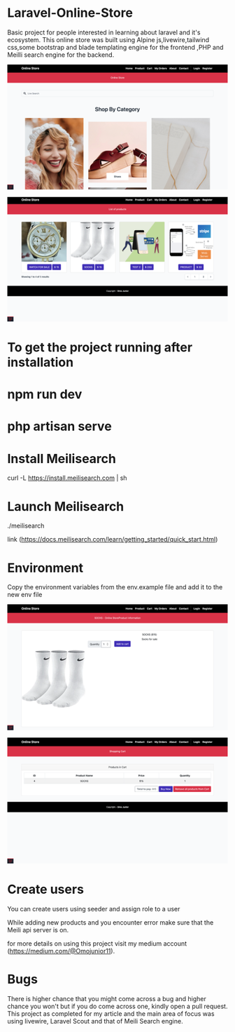 # Laravel-Online-Store
Basic project for people interested in learning about laravel and it's ecosystem. This online store was built using Alpine js,livewire,tailwind css,some bootstrap and  blade templating engine for the frontend ,PHP and Meilli search engine for the backend.

![App Screenshot](https://github.com/OMOJUNIOR/Laravel-Online-Store/blob/main/screenshots/Monosnap%202022-11-08%2013-36-24.png)

![App Screenshot](https://github.com/OMOJUNIOR/Laravel-Online-Store/blob/main/screenshots/Monosnap%202022-11-08%2013-37-17.png)



# To get the project running after installation

# npm run dev

# php artisan serve

 # Install Meilisearch
curl -L https://install.meilisearch.com | sh

# Launch Meilisearch
./meilisearch

link (https://docs.meilisearch.com/learn/getting_started/quick_start.html)

# Environment
Copy the environment variables from the env.example file and add it to the new env file


![App Screenshot](https://github.com/OMOJUNIOR/Laravel-Online-Store/blob/main/screenshots/Monosnap%202022-11-08%2013-38-01.png)


![App Screenshot](https://github.com/OMOJUNIOR/Laravel-Online-Store/blob/main/screenshots/Monosnap%202022-11-08%2013-39-32.png)

# Create users 

You can create users using seeder and assign role to a user

While adding new products and you encounter error make sure that the Meili api server is on.

for more details on using this project visit my medium account (https://medium.com/@Omojunior11).

# Bugs 

There is higher chance that you might come across a bug and higher chance you won't
but if you do come across one, kindly open a pull request.
This project as completed for my article and the main area of focus was using livewire, Laravel Scout and that of Meili Search engine.
